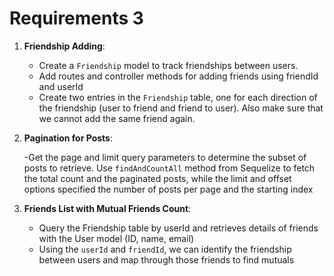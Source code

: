 # Requirements 3

1. **Friendship Adding**:

   - Create a `Friendship` model to track friendships between users.
   - Add routes and controller methods for adding friends using friendId and
     userId
   - Create two entries in the `Friendship` table, one for each direction of the
     friendship (user to friend and friend to user). Also make sure that we
     cannot add the same friend again.

2. **Pagination for Posts**:

   -Get the page and limit query parameters to determine the subset of posts to
   retrieve. Use `findAndCountAll` method from Sequelize to fetch the total
   count and the paginated posts, while the limit and offset options specified
   the number of posts per page and the starting index

3. **Friends List with Mutual Friends Count**:

   - Query the Friendship table by userId and retrieves details of friends with
     the User model (ID, name, email)
   - Using the `userId` and `friendId`, we can identify the friendship between
     users and map through those friends to find mutuals

